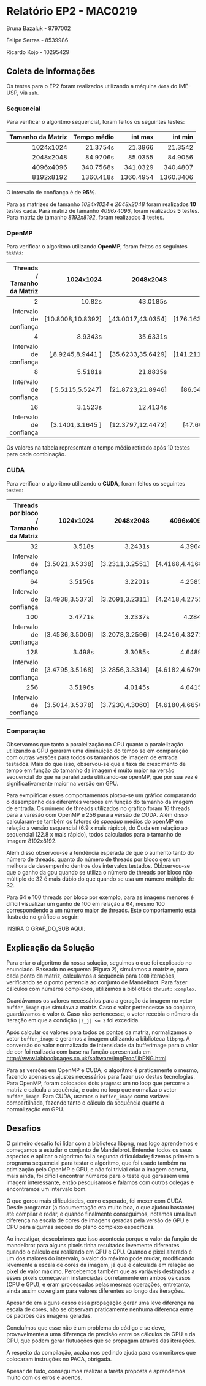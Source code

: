 # Relatório EP2 - MAC0219

Bruna Bazaluk - 9797002

Felipe Serras - 8539986

Ricardo Kojo - 10295429

## Coleta de Informações

Os testes para o EP2 foram realizados utilizando a máquina `dota` do IME-USP, via `ssh`.

### Sequencial

Para verificar o algoritmo sequencial, foram feitos os seguintes testes:

| Tamanho da Matriz | Tempo médio | int max  | int min
| ----------------: | ----------: | -------:  | --------:
|         1024x1024 |    21.3754s | 21.3966  | 21.3542
|         2048x2048 |    84.9706s |85.0355  | 84.9056
|         4096x4096 |   340.7568s |341.0329 |340.4807
|         8192x8192 |   1360.418s |1360.4954 | 1360.3406

O intervalo de confiança é de **95%**.


Para as matrizes de tamanho *1024x1024* e *2048x2048* foram realizados **10** testes cada. Para matriz de tamanho *4096x4096*, foram realizados **5** testes. Para matriz de tamanho *8192x8192*, foram realizados **3** testes.

### OpenMP

Para verificar o algoritmo utilizando **OpenMP**, foram feitos os seguintes testes:

| Threads / Tamanho da Matriz | 1024x1024 | 2048x2048 | 4096x4096 | 8192x8192 | 
| --------------------------: | --------: | --------: | --------: | --------: |
|                           2 |    10.82s |  43.0185s | 176.1984s |  691.563s |
|       Intervalo de confiança    |[10.8008,10.8392] | [,43.0017,43.0354] | [176.1630,176.2338] | [689.9426,693.1834]
|                           4 |   8.9343s |  35.6331s |  141.242s |  577.898s |
|Intervalo de confiança |                             [,8.9245,8.9441 ]|[35.6233,35.6429]|[141.2116,141.2724]|[575.9827,579.8147]
|                           8 |   5.5181s |  21.8835s |  86.5784s |  363.174s |
|Intervalo de confiança |                            [ 5.5115,5.5247]|[21.8723,21.8946]|[86.5457,86.6111]|[362.3140,364.0340]
|                          16 |   3.1523s |  12.4134s |  47.6483s |  197.799s |
|Intervalo de confiança|                          [3.1401,3.1645	]|[12.3797,12.4472]|[47.601247.6954]|[196.9795,198.6185]

Os valores na tabela representam o tempo médio retirado após 10 testes para cada combinação.

### CUDA

Para verificar o algoritmo utilizando o **CUDA**, foram feitos os seguintes testes:

| Threads por bloco / Tamanho da Matriz | 1024x1024 | 2048x2048 | 4096x4096 | 8192x8192 |
| ------------------------------------: | --------: | --------: | --------: | --------: |
|                                    32 |    3.518s |   3.2431s |   4.3964s |   6.8959s |
|Intervalo de confiança|      [3.5021,3.5338] | [3.2311,3.2551]|[4.4168,4.4168]|[6.7977,6.9941]
|                                    64 |   3.5156s |   3.2201s |   4.2585s |    5.804s |
|Intervalo de confiança|[3.4938,3.5373]|[3.2091,3.2311]|[4.2418,4.2752]|[5.6894,5.9186]
|100 |   3.4771s |   3.2337s |    4.2844 |   5.5748s |
|Intervalo de confiança| [3.4536,3.5006]|[3.2078,3.2596]|[4.2416,4.3271]|[5.5416,5.6080]
|                                   128 |    3.498s |   3.3085s |   4.6489s |   6.1702s |
|Intervalo de confiança|[3.4795,3.5168]|[3.2856,3.3314]|[4.6182,4.6796]|[6.0538,6.2866]
|                                   256 |   3.5196s |   4.0145s |   4.6415s |   5.9616s |
|Intervalo de confiança|[3.5014,3.5378]|[3.7230,4.3060]|[4.6180,4.6650]|[5.8096,6.1135]
### Comparação

Observamos que tanto a paralelização na CPU quanto a paralelização utilizando a GPU geraram uma diminuição do tempo se em comparação com outras versões para todos os tamanhos de imagem de entrada testados. Mais do que isso, observou-se que a taxa de crescimento de tempo em função do tamanho da imagem é muito maior na versão sequencial do que na paralelizada utilizando-se openMP, que por sua vez é significativamente maior na versão em GPU.

Para exmplificar esses comportamentos plotou-se um gráfico comparando o desempenho das diferentes versões em função do tamanho da imagem de entrada. Os número de threads utilizados no gráfico foram 16 threads para a varesão com OpenMP e 256 para a versão de CUDA. Além disso calcularam-se também os fatores de *speedup* médios do openMP em relação a versão sequencial (6.9 x mais rápico), do Cuda em relação ao sequencial (22.8 x mais rápido), todos calculados para o tamanho de imagem 8192x8192.

Além disso observou-se a tendência esperada de que o aumento  tanto do número de threads, quanto do número de threads por bloco gera um melhora de desempenho dentros dos intervalos testados. Obbservou-se que o ganho da gpu quando se utiliza o número de threads por bloco não múltiplo de 32 é mais dúbio do que quando se usa um número múltiplo de 32. 

Para 64 e 100 threads por bloco por exemplo, para as imagens menores é difícil visualizar um ganho de 100 em relação a 64, mesmo 100 correspondendo a um número maior de threads. Este comportamento está ilustrado no gráfico a seguir:

INSIRA O GRAF_DO_SUB AQUI.


## Explicação da Solução

Para criar o algoritmo da nossa solução, seguimos o que foi explicado no enunciado. Baseado no esquema (Figura 2), simulamos a matriz e, para cada ponto da matriz, calculamos a sequência para `1000` iterações, verificando se o ponto pertencia ao conjunto de Mandelbrot. Para fazer cálculos com números complexos, utilizamos a biblioteca `thrust::complex`.

Guardávamos os valores necessários para a geração da imagem no vetor `buffer_image` que simulava a matriz. Caso o valor pertencesse ao conjunto, guardávamos o valor `0`. Caso não pertencesse, o vetor recebia o número da iteração em que a condição `|z_j| <= 2` foi excedida.

Após calcular os valores para todos os pontos da matriz, normalizamos o vetor `buffer_image` e geramos a imagem utilizando a biblioteca `libpng`. A conversão do valor normalizado de intensidade da bufferimage para o valor de cor foi realizada com base na função apresentada em http://www.labbookpages.co.uk/software/imgProc/libPNG.html.

Para as versões em OpenMP e CUDA, o algoritmo é praticamente o mesmo, fazendo apenas os ajustes necessários para fazer uso destas tecnologias. Para OpenMP, foram colocados dois `pragmas`: um no loop que percorre a matriz e calcula a sequência, e outro no loop que normaliza o vetor `buffer_image`. Para CUDA, usamos o `buffer_image` como variável compartilhada, fazendo tanto o cálculo da sequência quanto a normalização em GPU.

## Desafios

O primeiro desafio foi lidar com a biblioteca libpng, mas logo aprendemos e começamos a estudar o conjunto de Mandelbrot. Entender todos os seus aspectos e aplicar o algoritmo foi a segunda dificuldade; fizemos primeiro o programa sequencial para testar o algoritmo, que foi usado também na otimização pelo OpenMP e GPU, e não foi trivial criar a imagem correta, mais ainda, foi difícil encontrar números para o teste que gerassem uma imagem interessante, então pesquisamos e falamos com outros colegas e encontramos um intervalo bom.

O que gerou mais dificuldades, como esperado, foi mexer com CUDA. Desde programar (a documentação era muito boa, o que ajudou bastante) até compilar e rodar, e quando finalmente conseguimos, notamos uma leve diferença na escala de cores de imagens geradas pela versão de GPU e CPU para algumas seções do plano complexo específicas.

Ao investigar, descobrimos que isso acontecia porque o valor da função de mandelbrot para alguns pixels tinha resultados levemente diferentes quando o cálculo era realizado em GPU e CPU. Quando o pixel alterado é um dos maiores do intervalo, o valor do máximo pode mudar, modificando levemente a escala de cores da imagem, já que é calculada em relação ao pixel de valor máximo. Percebemos também que as variáveis destinadas a esses pixels começavam instanciadas corretamente em ambos os casos (CPU e GPU), e eram processadas pelas mesmas operações, entretanto, ainda assim covergiam para valores diferentes ao longo das iterações. 

Apesar de em alguns casos essa propagação gerar uma leve diferença na escala de cores, não se observam praticamente nenhuma diferença entre os padrões das imagens geradas.

Concluímos que esse não é um problema do código e se deve, provavelmente a uma diferença de precisão entre os cálculos da GPU e da CPU, que podem gerar flutuações que se propagam através das iterações.

A respeito da compilação, acabamos pedindo ajuda para os monitores que colocaram instruções no PACA, obrigada.

Apesar de tudo, conseguimos realizar a tarefa proposta e aprendemos muito com os erros e acertos.
